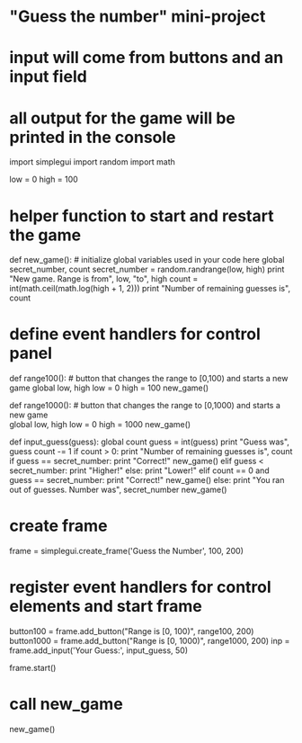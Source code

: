 # "Guess the number" mini-project
# input will come from buttons and an input field
# all output for the game will be printed in the console

import simplegui
import random
import math

low = 0
high = 100

# helper function to start and restart the game
def new_game():
    # initialize global variables used in your code here
    global secret_number, count
    secret_number = random.randrange(low, high)
    print "New game. Range is from", low, "to", high
    count = int(math.ceil(math.log(high + 1, 2)))
    print "Number of remaining guesses is", count


# define event handlers for control panel
def range100():
    # button that changes the range to [0,100) and starts a new game 
    global low, high
    low = 0
    high = 100
    new_game()

def range1000():
    # button that changes the range to [0,1000) and starts a new game     
    global low, high
    low = 0
    high = 1000
    new_game()
    
def input_guess(guess):
    global count
    guess = int(guess)
    print "Guess was", guess
    count -= 1
    if count > 0:
        print "Number of remaining guesses is", count
        if guess == secret_number:
            print "Correct!"
            new_game()
        elif guess < secret_number:
            print "Higher!"
        else:
            print "Lower!"
    elif count == 0 and guess == secret_number:
        print "Correct!"
        new_game()
    else:
        print "You ran out of guesses. Number was", secret_number
        new_game()
    
# create frame
frame = simplegui.create_frame('Guess the Number', 100, 200)

# register event handlers for control elements and start frame
button100 = frame.add_button("Range is [0, 100)", range100, 200)
button1000 = frame.add_button("Range is [0, 1000)", range1000, 200)
inp = frame.add_input('Your Guess:', input_guess, 50)

frame.start()

# call new_game 
new_game()


